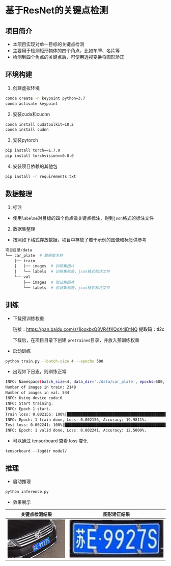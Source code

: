 # 基于ResNet的关键点检测

## 项目简介

- 本项目实现对单一目标的关键点检测
- 主要用于检测矩形物体的四个角点，比如车牌、名片等
- 检测到四个角点的关键点后，可使用透视变换将图形矫正

## 环境构建

1. 创建虚拟环境

```bash
conda create -n keypoint python=3.7
conda activate keypoint
```

2. 安装cuda和cudnn

```bash
conda install cudatoolkit=10.2
conda install cudnn
```

3. 安装pytorch

```bash
pip install torch==1.7.0
pip install torchvision==0.8.0
```

4. 安装项目依赖的其他包

```bash
pip install -r requirements.txt
```

## 数据整理

1. 标注

- 使用`labelme`对目标的四个角点做关键点标注，得到`json`格式的标注文件

2. 数据集整理

- 按照如下格式存放数据，项目中存放了若干示例的图像和标签供参考

```bash
项目目录/data
└── car_plate  # 数据集名称
    ├── train
    |   ├── images  # 训练集图片
    |   └── labels  # 训练集标签，json格式标注文件
    └── val
        ├── images  # 验证集图片
        └── labels  # 验证集标签，json格式标注文件
```

## 训练

- 下载预训练权重

  链接：https://pan.baidu.com/s/1jooxbxQ8VR4fKQoX4jDtNQ 
  提取码：tl2c

  下载后，在项目目录下创建 `pretrained`目录，并放入预训练权重

- 启动训练

```bash
python train.py --batch-size 4 --epochs 500
```

- 出现如下日志，则训练正常

```bash
INFO: Namespace(batch_size=4, data_dir='./data/car_plate', epochs=500, heatmap_size=112, image_size=448, kpt_num=4, lr=0.001, model_save_dir='./model/', save_interval=50, sigma=3.0, weight_decay=0.0008)
Number of images in train: 2148
Number of images in val: 544
INFO: Using device cuda:0
INFO: Start training.
INFO: Epoch 1 start.
Train loss: 0.002156: 100%|███████████████████████████████████████████████| 537/537 [00:04<00:00,  5.32it/s]
INFO: Epoch: 1 train done, Loss: 0.002156, Accuracy: 19.9811%.
Test loss: 0.002241: 100%|████████████████████████████████████████████████| 136/136 [00:00<00:00,  8.16it/s]
INFO: Epoch: 1 valid done, Loss: 0.002241, Accuracy: 12.5000%.
```

- 可以通过 tensorboard 查看 loss 变化

```base
tensorboard --logdir model/
```

## 推理

- 启动推理

```bash
python inference.py
```

- 效果展示

|          关键点检测结果           |              图形矫正结果               |
| :-------------------------------: | :-------------------------------------: |
| ![keypoint](figures/keypoint.jpg) | ![perspective](figures/perspective.jpg) |

